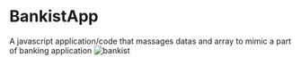 # BankistApp 
A javascript application/code that massages datas and array to mimic a part of banking application
![bankist](https://user-images.githubusercontent.com/40695068/104118817-bd668100-5351-11eb-8506-07a9f1944720.PNG)

